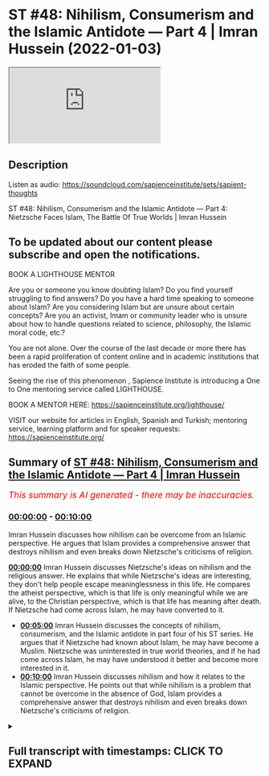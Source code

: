 # ST #48:  Nihilism, Consumerism and the Islamic Antidote — Part 4 | Imran Hussein (2022-01-03)

<iframe loading='lazy' src='https://www.youtube.com/embed/Fg9LKfnfIio'></iframe>

## Description

Listen as audio: https://soundcloud.com/sapienceinstitute/sets/sapient-thoughts

ST #48:  Nihilism, Consumerism and the Islamic Antidote — Part 4: Nietzsche Faces Islam, The Battle Of True Worlds | Imran Hussein

To be updated about our content please subscribe and open the notifications.
----
BOOK A LIGHTHOUSE MENTOR

Are you or someone you know doubting Islam? Do you find yourself struggling to find answers?  Do you have a hard time speaking to someone about Islam?  Are you considering Islam but are unsure about certain concepts?  Are you an activist, Imam or community leader who is unsure about how to handle questions related to science, philosophy, the Islamic moral code, etc.?

You are not alone.  Over the course of the last decade or more there has been a rapid proliferation of content online and in academic institutions that has eroded the faith of some people.

Seeing the rise of  this phenomenon , Sapience Institute is introducing a One to One mentoring service called LIGHTHOUSE.

BOOK A MENTOR HERE: https://sapienceinstitute.org/lighthouse/

VISIT our website for articles in English, Spanish and Turkish; mentoring service, learning platform and for speaker requests: https://sapienceinstitute.org/

## Summary of [ST #48: Nihilism, Consumerism and the Islamic Antidote — Part 4 | Imran Hussein](https://www.youtube.com/watch?v=Fg9LKfnfIio)


*<span style="color:red; font-size:125%">This summary is AI generated - there may be inaccuracies</span>. [](/)*

### [00:00:00](https://www.youtube.com/watch?v=Fg9LKfnfIio&t=0) - [00:10:00](https://www.youtube.com/watch?v=Fg9LKfnfIio&t=600)

Imran Hussein discusses how nihilism can be overcome from an Islamic perspective. He argues that Islam provides a comprehensive answer that destroys nihilism and even breaks down Nietzsche's criticisms of religion.

**[00:00:00](https://www.youtube.com/watch?v=Fg9LKfnfIio&t=0)**  Imran Hussein discusses Nietzsche's ideas on nihilism and the religious answer. He explains that while Nietzsche's ideas are interesting, they don't help people escape meaninglessness in this life. He compares the atheist perspective, which is that life is only meaningful while we are alive, to the Christian perspective, which is that life has meaning after death. If Nietzsche had come across Islam, he may have converted to it.
* **[00:05:00](https://www.youtube.com/watch?v=Fg9LKfnfIio&t=300)** Imran Hussein discusses the concepts of nihilism, consumerism, and the Islamic antidote in part four of his ST series. He argues that if Nietzsche had known about Islam, he may have become a Muslim. Nietzsche was uninterested in true world theories, and if he had come across Islam, he may have understood it better and become more interested in it.
* **[00:10:00](https://www.youtube.com/watch?v=Fg9LKfnfIio&t=600)**  Imran Hussein discusses nihilism and how it relates to the Islamic perspective. He points out that while nihilism is a problem that cannot be overcome in the absence of God, Islam provides a comprehensive answer that destroys nihilism and even breaks down Nietzsche's criticisms of religion.

<details><summary><h2>Full transcript with timestamps: CLICK TO EXPAND</h2></summary>

[0:00:12](https://youtu.be/Fg9LKfnfIio?t=12) assalamu alaikum brothers and sisters  
[0:00:13](https://youtu.be/Fg9LKfnfIio?t=13) welcome back to the sapiens thoughts  
[0:00:16](https://youtu.be/Fg9LKfnfIio?t=16) video series where we're discussing  
[0:00:17](https://youtu.be/Fg9LKfnfIio?t=17) nihilism consumerism and the islamic  
[0:00:19](https://youtu.be/Fg9LKfnfIio?t=19) antidote to these issues  
[0:00:21](https://youtu.be/Fg9LKfnfIio?t=21) in this  
[0:00:23](https://youtu.be/Fg9LKfnfIio?t=23) video we're going to be looking further  
[0:00:25](https://youtu.be/Fg9LKfnfIio?t=25) into nihilism in particular the views of  
[0:00:27](https://youtu.be/Fg9LKfnfIio?t=27) nietzsche  
[0:00:28](https://youtu.be/Fg9LKfnfIio?t=28) now nietzsche was very interesting  
[0:00:30](https://youtu.be/Fg9LKfnfIio?t=30) because a lot of his philosophy and his  
[0:00:32](https://youtu.be/Fg9LKfnfIio?t=32) works were on the topic of nihilism and  
[0:00:34](https://youtu.be/Fg9LKfnfIio?t=34) meaning  
[0:00:35](https://youtu.be/Fg9LKfnfIio?t=35) and what he proposed  
[0:00:37](https://youtu.be/Fg9LKfnfIio?t=37) as a means of addressing or dealing with  
[0:00:40](https://youtu.be/Fg9LKfnfIio?t=40) meaninglessness or nihilism was the idea  
[0:00:42](https://youtu.be/Fg9LKfnfIio?t=42) of what's referred to as the ubermensch  
[0:00:45](https://youtu.be/Fg9LKfnfIio?t=45) or the superman this character  
[0:00:48](https://youtu.be/Fg9LKfnfIio?t=48) which  
[0:00:49](https://youtu.be/Fg9LKfnfIio?t=49) a human should aspire to attain and  
[0:00:51](https://youtu.be/Fg9LKfnfIio?t=51) generally speaking the idea was that  
[0:00:53](https://youtu.be/Fg9LKfnfIio?t=53) this person  
[0:00:55](https://youtu.be/Fg9LKfnfIio?t=55) creates his understanding the  
[0:00:57](https://youtu.be/Fg9LKfnfIio?t=57) meaningless of my finding himself in a  
[0:01:00](https://youtu.be/Fg9LKfnfIio?t=60) world which has no meaning and realizing  
[0:01:03](https://youtu.be/Fg9LKfnfIio?t=63) that his life has no meaning that he now  
[0:01:06](https://youtu.be/Fg9LKfnfIio?t=66) creates his own value system he  
[0:01:08](https://youtu.be/Fg9LKfnfIio?t=68) transcends this meaninglessness  
[0:01:11](https://youtu.be/Fg9LKfnfIio?t=71) through himself  
[0:01:12](https://youtu.be/Fg9LKfnfIio?t=72) by creating a system for himself which  
[0:01:14](https://youtu.be/Fg9LKfnfIio?t=74) elevates him now again very interesting  
[0:01:16](https://youtu.be/Fg9LKfnfIio?t=76) idea  
[0:01:18](https://youtu.be/Fg9LKfnfIio?t=78) one which you can respect and you can  
[0:01:19](https://youtu.be/Fg9LKfnfIio?t=79) understand the value of in a meaningless  
[0:01:22](https://youtu.be/Fg9LKfnfIio?t=82) world however like i said already such  
[0:01:25](https://youtu.be/Fg9LKfnfIio?t=85) ideas don't address the fundamental  
[0:01:27](https://youtu.be/Fg9LKfnfIio?t=87) issue you still have to acknowledge that  
[0:01:28](https://youtu.be/Fg9LKfnfIio?t=88) life at bottom is ultimately meaningless  
[0:01:30](https://youtu.be/Fg9LKfnfIio?t=90) and the best you can do is just make up  
[0:01:32](https://youtu.be/Fg9LKfnfIio?t=92) something for yourself as you go along  
[0:01:34](https://youtu.be/Fg9LKfnfIio?t=94) but that idea you know essentially  
[0:01:37](https://youtu.be/Fg9LKfnfIio?t=97) it has no true intrinsic meaning you may  
[0:01:41](https://youtu.be/Fg9LKfnfIio?t=101) argue well it's more meaningful than  
[0:01:43](https://youtu.be/Fg9LKfnfIio?t=103) doing some just sitting around doing  
[0:01:44](https://youtu.be/Fg9LKfnfIio?t=104) nothing you can argue that however  
[0:01:46](https://youtu.be/Fg9LKfnfIio?t=106) it's made up if you really think about  
[0:01:48](https://youtu.be/Fg9LKfnfIio?t=108) it's made up it's a made-up idea that  
[0:01:50](https://youtu.be/Fg9LKfnfIio?t=110) you think is more worthwhile you know a  
[0:01:52](https://youtu.be/Fg9LKfnfIio?t=112) way of living which you think is more  
[0:01:53](https://youtu.be/Fg9LKfnfIio?t=113) worthwhile of engaging in as opposed to  
[0:01:55](https://youtu.be/Fg9LKfnfIio?t=115) another way of living  
[0:01:56](https://youtu.be/Fg9LKfnfIio?t=116) so what i found really interesting was  
[0:01:58](https://youtu.be/Fg9LKfnfIio?t=118) nietzsche's critique  
[0:02:00](https://youtu.be/Fg9LKfnfIio?t=120) of  
[0:02:01](https://youtu.be/Fg9LKfnfIio?t=121) the religious answer now remember  
[0:02:03](https://youtu.be/Fg9LKfnfIio?t=123) context there which is he was probably  
[0:02:05](https://youtu.be/Fg9LKfnfIio?t=125) most likely focusing on the christian  
[0:02:07](https://youtu.be/Fg9LKfnfIio?t=127) tradition and the christian answer  
[0:02:09](https://youtu.be/Fg9LKfnfIio?t=129) to  
[0:02:11](https://youtu.be/Fg9LKfnfIio?t=131) to nihilism or the the way christianity  
[0:02:13](https://youtu.be/Fg9LKfnfIio?t=133) dealt with this problem or overcame  
[0:02:15](https://youtu.be/Fg9LKfnfIio?t=135) nihilism  
[0:02:16](https://youtu.be/Fg9LKfnfIio?t=136) and he referred to this as  
[0:02:19](https://youtu.be/Fg9LKfnfIio?t=139) true worlds  
[0:02:21](https://youtu.be/Fg9LKfnfIio?t=141) and he understood that you know  
[0:02:22](https://youtu.be/Fg9LKfnfIio?t=142) throughout history people have proposed  
[0:02:25](https://youtu.be/Fg9LKfnfIio?t=145) the idea of true worlds and a true world  
[0:02:27](https://youtu.be/Fg9LKfnfIio?t=147) essentially is a world which transcends  
[0:02:30](https://youtu.be/Fg9LKfnfIio?t=150) this world which is eternal and may also  
[0:02:33](https://youtu.be/Fg9LKfnfIio?t=153) incorporate other things such as it's a  
[0:02:35](https://youtu.be/Fg9LKfnfIio?t=155) world where there's peace and  
[0:02:36](https://youtu.be/Fg9LKfnfIio?t=156) tranquility  
[0:02:37](https://youtu.be/Fg9LKfnfIio?t=157) um no suffering no pain and it goes on  
[0:02:40](https://youtu.be/Fg9LKfnfIio?t=160) forever you know it's it's that is the  
[0:02:43](https://youtu.be/Fg9LKfnfIio?t=163) true world that's where we truly belong  
[0:02:45](https://youtu.be/Fg9LKfnfIio?t=165) and nietzsche's  
[0:02:46](https://youtu.be/Fg9LKfnfIio?t=166) critique of this was especially from a  
[0:02:48](https://youtu.be/Fg9LKfnfIio?t=168) christian perspective well  
[0:02:51](https://youtu.be/Fg9LKfnfIio?t=171) true worlds  
[0:02:52](https://youtu.be/Fg9LKfnfIio?t=172) don't really help you escape  
[0:02:53](https://youtu.be/Fg9LKfnfIio?t=173) meaninglessness in this life  
[0:02:55](https://youtu.be/Fg9LKfnfIio?t=175) you know whereas other people saw you  
[0:02:57](https://youtu.be/Fg9LKfnfIio?t=177) know on the surface well yeah they do  
[0:02:59](https://youtu.be/Fg9LKfnfIio?t=179) because when you believe that there's  
[0:03:00](https://youtu.be/Fg9LKfnfIio?t=180) another world to come an eternal world  
[0:03:02](https://youtu.be/Fg9LKfnfIio?t=182) you know  
[0:03:03](https://youtu.be/Fg9LKfnfIio?t=183) you know human beings find meaning  
[0:03:05](https://youtu.be/Fg9LKfnfIio?t=185) through this value through this well  
[0:03:06](https://youtu.be/Fg9LKfnfIio?t=186) that's where i belong you know i am  
[0:03:09](https://youtu.be/Fg9LKfnfIio?t=189) created and i belong in the in the  
[0:03:10](https://youtu.be/Fg9LKfnfIio?t=190) hereafter i don't belong in this world  
[0:03:12](https://youtu.be/Fg9LKfnfIio?t=192) and i was created by god and so on all  
[0:03:14](https://youtu.be/Fg9LKfnfIio?t=194) these ideas lead want to find meaning  
[0:03:17](https://youtu.be/Fg9LKfnfIio?t=197) and purpose however niche pointed out  
[0:03:19](https://youtu.be/Fg9LKfnfIio?t=199) and rightly so if you look at it from  
[0:03:21](https://youtu.be/Fg9LKfnfIio?t=201) purely from a christian perspective  
[0:03:24](https://youtu.be/Fg9LKfnfIio?t=204) that  
[0:03:25](https://youtu.be/Fg9LKfnfIio?t=205) the idea of a true world  
[0:03:27](https://youtu.be/Fg9LKfnfIio?t=207) actually removed meaning from life in  
[0:03:30](https://youtu.be/Fg9LKfnfIio?t=210) this world because if one is to believe  
[0:03:32](https://youtu.be/Fg9LKfnfIio?t=212) that there is an eternity a paradise to  
[0:03:34](https://youtu.be/Fg9LKfnfIio?t=214) come  
[0:03:36](https://youtu.be/Fg9LKfnfIio?t=216) and that's it and there is no clarity as  
[0:03:38](https://youtu.be/Fg9LKfnfIio?t=218) far as the link between the hereafter  
[0:03:40](https://youtu.be/Fg9LKfnfIio?t=220) and the here and now this world well  
[0:03:42](https://youtu.be/Fg9LKfnfIio?t=222) then you have nothing to do in this  
[0:03:43](https://youtu.be/Fg9LKfnfIio?t=223) world and that's what he presented well  
[0:03:46](https://youtu.be/Fg9LKfnfIio?t=226) from that perspective you're just  
[0:03:47](https://youtu.be/Fg9LKfnfIio?t=227) waiting to die you have nothing to do in  
[0:03:49](https://youtu.be/Fg9LKfnfIio?t=229) this life other than wait for death and  
[0:03:50](https://youtu.be/Fg9LKfnfIio?t=230) when death comes you die  
[0:03:52](https://youtu.be/Fg9LKfnfIio?t=232) and therefore this life is  
[0:03:55](https://youtu.be/Fg9LKfnfIio?t=235) far less meaningful  
[0:03:57](https://youtu.be/Fg9LKfnfIio?t=237) than  
[0:03:58](https://youtu.be/Fg9LKfnfIio?t=238) an atheist perspective which is this is  
[0:04:00](https://youtu.be/Fg9LKfnfIio?t=240) the only life you have there is no  
[0:04:02](https://youtu.be/Fg9LKfnfIio?t=242) eternity there is nothing else to come  
[0:04:04](https://youtu.be/Fg9LKfnfIio?t=244) and therefore well at least we should  
[0:04:05](https://youtu.be/Fg9LKfnfIio?t=245) try to logically you know you can say uh  
[0:04:08](https://youtu.be/Fg9LKfnfIio?t=248) we should try to make the most of this  
[0:04:09](https://youtu.be/Fg9LKfnfIio?t=249) life so this life is meaningful from  
[0:04:11](https://youtu.be/Fg9LKfnfIio?t=251) that perspective he would argue as  
[0:04:12](https://youtu.be/Fg9LKfnfIio?t=252) opposed to you know a view that you have  
[0:04:14](https://youtu.be/Fg9LKfnfIio?t=254) an eternal life to come that's the real  
[0:04:16](https://youtu.be/Fg9LKfnfIio?t=256) life and therefore this life is just  
[0:04:18](https://youtu.be/Fg9LKfnfIio?t=258) nothing to do waiting to die so it's  
[0:04:20](https://youtu.be/Fg9LKfnfIio?t=260) meaningless now he was right from this  
[0:04:22](https://youtu.be/Fg9LKfnfIio?t=262) perspective however  
[0:04:24](https://youtu.be/Fg9LKfnfIio?t=264) i believe if he had come across  
[0:04:27](https://youtu.be/Fg9LKfnfIio?t=267) the islamic conception of the hereafter  
[0:04:29](https://youtu.be/Fg9LKfnfIio?t=269) and how  
[0:04:30](https://youtu.be/Fg9LKfnfIio?t=270) it's made clear in islam the link  
[0:04:32](https://youtu.be/Fg9LKfnfIio?t=272) between this life  
[0:04:34](https://youtu.be/Fg9LKfnfIio?t=274) and the hereafter  
[0:04:36](https://youtu.be/Fg9LKfnfIio?t=276) and how relevant this life is  
[0:04:38](https://youtu.be/Fg9LKfnfIio?t=278) for our eternal life  
[0:04:40](https://youtu.be/Fg9LKfnfIio?t=280) then i believe he may have actually he  
[0:04:41](https://youtu.be/Fg9LKfnfIio?t=281) may even have become muslim and the  
[0:04:42](https://youtu.be/Fg9LKfnfIio?t=282) reason i say this  
[0:04:44](https://youtu.be/Fg9LKfnfIio?t=284) is because  
[0:04:45](https://youtu.be/Fg9LKfnfIio?t=285) nietzsche didn't deny  
[0:04:48](https://youtu.be/Fg9LKfnfIio?t=288) true worlds or hereafter the concept of  
[0:04:50](https://youtu.be/Fg9LKfnfIio?t=290) god god based on evidence right he makes  
[0:04:54](https://youtu.be/Fg9LKfnfIio?t=294) this clear for example uh in his book  
[0:04:57](https://youtu.be/Fg9LKfnfIio?t=297) human all to human he states it is true  
[0:05:00](https://youtu.be/Fg9LKfnfIio?t=300) there could be a metaphysical world the  
[0:05:02](https://youtu.be/Fg9LKfnfIio?t=302) absolute possibility of it is hardly to  
[0:05:04](https://youtu.be/Fg9LKfnfIio?t=304) be disputed so he didn't deny this his  
[0:05:07](https://youtu.be/Fg9LKfnfIio?t=307) reasons for denying  
[0:05:09](https://youtu.be/Fg9LKfnfIio?t=309) what he referred to as the true world or  
[0:05:11](https://youtu.be/Fg9LKfnfIio?t=311) god were not based on evidence they were  
[0:05:13](https://youtu.be/Fg9LKfnfIio?t=313) based on utility from his understanding  
[0:05:16](https://youtu.be/Fg9LKfnfIio?t=316) that to believe in a true world was not  
[0:05:19](https://youtu.be/Fg9LKfnfIio?t=319) conducive to  
[0:05:20](https://youtu.be/Fg9LKfnfIio?t=320) you know survival in this world or  
[0:05:22](https://youtu.be/Fg9LKfnfIio?t=322) finding meaning in this world that's how  
[0:05:23](https://youtu.be/Fg9LKfnfIio?t=323) he understood it  
[0:05:25](https://youtu.be/Fg9LKfnfIio?t=325) and the way he expressed his idea or his  
[0:05:27](https://youtu.be/Fg9LKfnfIio?t=327) thoughts on this were you can find in  
[0:05:29](https://youtu.be/Fg9LKfnfIio?t=329) his autobiography ekohomo he states the  
[0:05:31](https://youtu.be/Fg9LKfnfIio?t=331) concept beyond the true world invented  
[0:05:34](https://youtu.be/Fg9LKfnfIio?t=334) in order to devalue  
[0:05:37](https://youtu.be/Fg9LKfnfIio?t=337) the only world there is in order to  
[0:05:39](https://youtu.be/Fg9LKfnfIio?t=339) retain no goal no reason no task for our  
[0:05:42](https://youtu.be/Fg9LKfnfIio?t=342) earthly reality and again beautifully  
[0:05:44](https://youtu.be/Fg9LKfnfIio?t=344) summarized in his words  
[0:05:47](https://youtu.be/Fg9LKfnfIio?t=347) he is the soul the ad the decree he says  
[0:05:49](https://youtu.be/Fg9LKfnfIio?t=349) the creation of an eternal life  
[0:05:51](https://youtu.be/Fg9LKfnfIio?t=351) a paradise as a means of removing  
[0:05:54](https://youtu.be/Fg9LKfnfIio?t=354) meaning from this world essentially is a  
[0:05:56](https://youtu.be/Fg9LKfnfIio?t=356) very interesting insight however like i  
[0:05:57](https://youtu.be/Fg9LKfnfIio?t=357) said if he had come across the islamic  
[0:05:59](https://youtu.be/Fg9LKfnfIio?t=359) concept and the link between this world  
[0:06:01](https://youtu.be/Fg9LKfnfIio?t=361) and the hereafter  
[0:06:03](https://youtu.be/Fg9LKfnfIio?t=363) he probably would have left you know  
[0:06:05](https://youtu.be/Fg9LKfnfIio?t=365) abandoned his perspective at the very  
[0:06:07](https://youtu.be/Fg9LKfnfIio?t=367) least and maybe become muslim god knows  
[0:06:09](https://youtu.be/Fg9LKfnfIio?t=369) best  
[0:06:10](https://youtu.be/Fg9LKfnfIio?t=370) um so how does islam bridge the gap what  
[0:06:11](https://youtu.be/Fg9LKfnfIio?t=371) does islam teach us in regards to this  
[0:06:13](https://youtu.be/Fg9LKfnfIio?t=373) life and the hereafter it's very clear  
[0:06:15](https://youtu.be/Fg9LKfnfIio?t=375) firstly god outlines the purpose of  
[0:06:17](https://youtu.be/Fg9LKfnfIio?t=377) humanity chapter 51 56 allah says  
[0:06:23](https://youtu.be/Fg9LKfnfIio?t=383) that god did not create the jinn kind  
[0:06:26](https://youtu.be/Fg9LKfnfIio?t=386) and the humankind for no reason  
[0:06:29](https://youtu.be/Fg9LKfnfIio?t=389) no other reason except to know him and  
[0:06:31](https://youtu.be/Fg9LKfnfIio?t=391) to worship him this is the purpose of  
[0:06:34](https://youtu.be/Fg9LKfnfIio?t=394) our existence this is why we live and  
[0:06:35](https://youtu.be/Fg9LKfnfIio?t=395) then further in other places god  
[0:06:37](https://youtu.be/Fg9LKfnfIio?t=397) clarifies even  
[0:06:39](https://youtu.be/Fg9LKfnfIio?t=399) you know why we exist within this  
[0:06:41](https://youtu.be/Fg9LKfnfIio?t=401) physical material world god says for  
[0:06:43](https://youtu.be/Fg9LKfnfIio?t=403) example in surah mulk  
[0:06:45](https://youtu.be/Fg9LKfnfIio?t=405) chapter 67 verse 2 he says that he who  
[0:06:48](https://youtu.be/Fg9LKfnfIio?t=408) created death and life in order to test  
[0:06:51](https://youtu.be/Fg9LKfnfIio?t=411) which of us is best in deeds and he is  
[0:06:53](https://youtu.be/Fg9LKfnfIio?t=413) the almighty all forgiving so god  
[0:06:55](https://youtu.be/Fg9LKfnfIio?t=415) outlines here that he created life and  
[0:06:57](https://youtu.be/Fg9LKfnfIio?t=417) death to test which of us is best in  
[0:06:59](https://youtu.be/Fg9LKfnfIio?t=419) deeds this life is a test and what's  
[0:07:01](https://youtu.be/Fg9LKfnfIio?t=421) really interesting is that this is  
[0:07:03](https://youtu.be/Fg9LKfnfIio?t=423) something that could be acknowledged  
[0:07:04](https://youtu.be/Fg9LKfnfIio?t=424) even by the secularists  
[0:07:06](https://youtu.be/Fg9LKfnfIio?t=426) if you look at life what are we doing  
[0:07:09](https://youtu.be/Fg9LKfnfIio?t=429) every single moment of our lives we're  
[0:07:10](https://youtu.be/Fg9LKfnfIio?t=430) making choices  
[0:07:12](https://youtu.be/Fg9LKfnfIio?t=432) you know we're being literally being  
[0:07:13](https://youtu.be/Fg9LKfnfIio?t=433) tested you know we're being tested to  
[0:07:15](https://youtu.be/Fg9LKfnfIio?t=435) see what choice we make sometimes we  
[0:07:17](https://youtu.be/Fg9LKfnfIio?t=437) make good choices sometimes we make bad  
[0:07:19](https://youtu.be/Fg9LKfnfIio?t=439) choices so life essentially even from a  
[0:07:21](https://youtu.be/Fg9LKfnfIio?t=441) secular perspective if you one way of  
[0:07:23](https://youtu.be/Fg9LKfnfIio?t=443) looking at is that it's a test it is  
[0:07:25](https://youtu.be/Fg9LKfnfIio?t=445) literally a test and god makes clear  
[0:07:27](https://youtu.be/Fg9LKfnfIio?t=447) that this is a life where we're being  
[0:07:28](https://youtu.be/Fg9LKfnfIio?t=448) tested to see who does good  
[0:07:31](https://youtu.be/Fg9LKfnfIio?t=451) and the most fundamental good word human  
[0:07:33](https://youtu.be/Fg9LKfnfIio?t=453) being could do is to recognize using  
[0:07:35](https://youtu.be/Fg9LKfnfIio?t=455) their faculties as they may be blessed  
[0:07:36](https://youtu.be/Fg9LKfnfIio?t=456) is to recognize the creator  
[0:07:38](https://youtu.be/Fg9LKfnfIio?t=458) that he exists and to recognize that we  
[0:07:40](https://youtu.be/Fg9LKfnfIio?t=460) were created to worship him and then to  
[0:07:42](https://youtu.be/Fg9LKfnfIio?t=462) engage in that worship  
[0:07:44](https://youtu.be/Fg9LKfnfIio?t=464) and we are going to be tested in regards  
[0:07:46](https://youtu.be/Fg9LKfnfIio?t=466) to this we're going to god is  
[0:07:48](https://youtu.be/Fg9LKfnfIio?t=468) essentially another way to look at this  
[0:07:49](https://youtu.be/Fg9LKfnfIio?t=469) test is to see god is seeing who is  
[0:07:52](https://youtu.be/Fg9LKfnfIio?t=472) actually truthful in the claim  
[0:07:54](https://youtu.be/Fg9LKfnfIio?t=474) that we make which is that we worship  
[0:07:56](https://youtu.be/Fg9LKfnfIio?t=476) god alone  
[0:07:57](https://youtu.be/Fg9LKfnfIio?t=477) you know that and that's really tested  
[0:07:58](https://youtu.be/Fg9LKfnfIio?t=478) when you go through a hardship or a  
[0:08:00](https://youtu.be/Fg9LKfnfIio?t=480) trial  
[0:08:01](https://youtu.be/Fg9LKfnfIio?t=481) you know so constantly life is a test  
[0:08:03](https://youtu.be/Fg9LKfnfIio?t=483) it's a battle we're going to go through  
[0:08:04](https://youtu.be/Fg9LKfnfIio?t=484) this this is a realm where our worship  
[0:08:06](https://youtu.be/Fg9LKfnfIio?t=486) is being tested are we truly worshipers  
[0:08:08](https://youtu.be/Fg9LKfnfIio?t=488) of god do we truly deserve paradise in  
[0:08:11](https://youtu.be/Fg9LKfnfIio?t=491) the hereafter  
[0:08:12](https://youtu.be/Fg9LKfnfIio?t=492) and god further in the quran in other  
[0:08:14](https://youtu.be/Fg9LKfnfIio?t=494) places many places for example chapter 4  
[0:08:16](https://youtu.be/Fg9LKfnfIio?t=496) verse 124 god says and whoever does  
[0:08:18](https://youtu.be/Fg9LKfnfIio?t=498) righteous deeds whether male or female  
[0:08:20](https://youtu.be/Fg9LKfnfIio?t=500) while being a believer  
[0:08:22](https://youtu.be/Fg9LKfnfIio?t=502) those will enter paradise and will not  
[0:08:24](https://youtu.be/Fg9LKfnfIio?t=504) be wronged even as much as a speck on a  
[0:08:27](https://youtu.be/Fg9LKfnfIio?t=507) date seed  
[0:08:29](https://youtu.be/Fg9LKfnfIio?t=509) very beautifully clarified for us  
[0:08:31](https://youtu.be/Fg9LKfnfIio?t=511) that  
[0:08:33](https://youtu.be/Fg9LKfnfIio?t=513) what we do in this life our actions have  
[0:08:35](https://youtu.be/Fg9LKfnfIio?t=515) a direct implication  
[0:08:37](https://youtu.be/Fg9LKfnfIio?t=517) what we do in this life  
[0:08:39](https://youtu.be/Fg9LKfnfIio?t=519) determines  
[0:08:41](https://youtu.be/Fg9LKfnfIio?t=521) where we end up in the hereafter  
[0:08:42](https://youtu.be/Fg9LKfnfIio?t=522) obviously by the leave and mercy of god  
[0:08:44](https://youtu.be/Fg9LKfnfIio?t=524) but our action our engagement in this  
[0:08:47](https://youtu.be/Fg9LKfnfIio?t=527) life every moment in this life will  
[0:08:49](https://youtu.be/Fg9LKfnfIio?t=529) determine where we hear where we end up  
[0:08:50](https://youtu.be/Fg9LKfnfIio?t=530) in the hereafter and if we understand  
[0:08:53](https://youtu.be/Fg9LKfnfIio?t=533) now this concept this philosophy from  
[0:08:55](https://youtu.be/Fg9LKfnfIio?t=535) our perspective well then  
[0:08:57](https://youtu.be/Fg9LKfnfIio?t=537) it's clear that this life is so  
[0:09:00](https://youtu.be/Fg9LKfnfIio?t=540) significant and so meaningful  
[0:09:03](https://youtu.be/Fg9LKfnfIio?t=543) because it has a direct bearing on where  
[0:09:05](https://youtu.be/Fg9LKfnfIio?t=545) we end up in the hereafter it's a  
[0:09:06](https://youtu.be/Fg9LKfnfIio?t=546) springboard to the hereafter now if  
[0:09:09](https://youtu.be/Fg9LKfnfIio?t=549) nietzsche had come across this and  
[0:09:10](https://youtu.be/Fg9LKfnfIio?t=550) understood this like i said he may very  
[0:09:12](https://youtu.be/Fg9LKfnfIio?t=552) well have become muslim and this is why  
[0:09:14](https://youtu.be/Fg9LKfnfIio?t=554) it's very interesting iqbal muhammad  
[0:09:16](https://youtu.be/Fg9LKfnfIio?t=556) iqbal in his javid nama he says had he  
[0:09:18](https://youtu.be/Fg9LKfnfIio?t=558) lived referring to nietzsche had he  
[0:09:20](https://youtu.be/Fg9LKfnfIio?t=560) lived in the times of ahmed i believe  
[0:09:21](https://youtu.be/Fg9LKfnfIio?t=561) referring to the prophet peace be upon  
[0:09:23](https://youtu.be/Fg9LKfnfIio?t=563) him he says had he lived in the times of  
[0:09:24](https://youtu.be/Fg9LKfnfIio?t=564) ahmed he would have entered into the  
[0:09:26](https://youtu.be/Fg9LKfnfIio?t=566) eternal joy  
[0:09:27](https://youtu.be/Fg9LKfnfIio?t=567) and iqbal by the way was someone who  
[0:09:29](https://youtu.be/Fg9LKfnfIio?t=569) really studied nietzsche's works in  
[0:09:30](https://youtu.be/Fg9LKfnfIio?t=570) depth and he's also  
[0:09:33](https://youtu.be/Fg9LKfnfIio?t=573) has said um had nietzsche been present  
[0:09:36](https://youtu.be/Fg9LKfnfIio?t=576) in the in this era iqbal would have  
[0:09:38](https://youtu.be/Fg9LKfnfIio?t=578) taught him what was in the glory of god  
[0:09:41](https://youtu.be/Fg9LKfnfIio?t=581) so i'm it's not surprising that iqbal  
[0:09:43](https://youtu.be/Fg9LKfnfIio?t=583) noted that nietzsche if he had really  
[0:09:45](https://youtu.be/Fg9LKfnfIio?t=585) understood islam  
[0:09:47](https://youtu.be/Fg9LKfnfIio?t=587) he may very well have become muslim and  
[0:09:50](https://youtu.be/Fg9LKfnfIio?t=590) especially understanding that niche was  
[0:09:52](https://youtu.be/Fg9LKfnfIio?t=592) really un interested in these in the  
[0:09:54](https://youtu.be/Fg9LKfnfIio?t=594) true world theories that religions had  
[0:09:56](https://youtu.be/Fg9LKfnfIio?t=596) to offer if he had come across the  
[0:09:58](https://youtu.be/Fg9LKfnfIio?t=598) islamic conception of a true world and  
[0:10:00](https://youtu.be/Fg9LKfnfIio?t=600) how it links to this world  
[0:10:02](https://youtu.be/Fg9LKfnfIio?t=602) you know i think that would have been a  
[0:10:03](https://youtu.be/Fg9LKfnfIio?t=603) game changer for him  
[0:10:05](https://youtu.be/Fg9LKfnfIio?t=605) so brothers and sisters  
[0:10:07](https://youtu.be/Fg9LKfnfIio?t=607) just to summarize and to conclude  
[0:10:11](https://youtu.be/Fg9LKfnfIio?t=611) nihilism  
[0:10:13](https://youtu.be/Fg9LKfnfIio?t=613) is a problem that cannot be overcome in  
[0:10:15](https://youtu.be/Fg9LKfnfIio?t=615) the absence of god you can find patches  
[0:10:19](https://youtu.be/Fg9LKfnfIio?t=619) you can come up with your own views you  
[0:10:21](https://youtu.be/Fg9LKfnfIio?t=621) can make things up for yourself to get  
[0:10:24](https://youtu.be/Fg9LKfnfIio?t=624) to try and overcome this problem but at  
[0:10:26](https://youtu.be/Fg9LKfnfIio?t=626) bottom you're never going to overcome it  
[0:10:27](https://youtu.be/Fg9LKfnfIio?t=627) you can just distract yourself and lie  
[0:10:29](https://youtu.be/Fg9LKfnfIio?t=629) to yourself  
[0:10:31](https://youtu.be/Fg9LKfnfIio?t=631) other religions don't provide in  
[0:10:33](https://youtu.be/Fg9LKfnfIio?t=633) particular christianity hasn't provided  
[0:10:35](https://youtu.be/Fg9LKfnfIio?t=635) historically a clear  
[0:10:37](https://youtu.be/Fg9LKfnfIio?t=637) you know  
[0:10:38](https://youtu.be/Fg9LKfnfIio?t=638) conception which links this world to the  
[0:10:40](https://youtu.be/Fg9LKfnfIio?t=640) hereafter and therefore which shows why  
[0:10:42](https://youtu.be/Fg9LKfnfIio?t=642) this life is meaningful and helps us  
[0:10:44](https://youtu.be/Fg9LKfnfIio?t=644) transcend  
[0:10:45](https://youtu.be/Fg9LKfnfIio?t=645) nihilism something noted by nietzsche  
[0:10:47](https://youtu.be/Fg9LKfnfIio?t=647) however islam does provide a  
[0:10:48](https://youtu.be/Fg9LKfnfIio?t=648) comprehensive answer which highlights  
[0:10:50](https://youtu.be/Fg9LKfnfIio?t=650) why this life is life is extremely  
[0:10:52](https://youtu.be/Fg9LKfnfIio?t=652) meaningful and and and and you know how  
[0:10:56](https://youtu.be/Fg9LKfnfIio?t=656) how this how you know the conception of  
[0:10:58](https://youtu.be/Fg9LKfnfIio?t=658) this life from an islamic perspective  
[0:11:00](https://youtu.be/Fg9LKfnfIio?t=660) completely demolishes nihilism and even  
[0:11:02](https://youtu.be/Fg9LKfnfIio?t=662) you know breaks down nietzsche's uh  
[0:11:05](https://youtu.be/Fg9LKfnfIio?t=665) complaints and his criticisms of what  
[0:11:07](https://youtu.be/Fg9LKfnfIio?t=667) religion had to offer  
[0:11:09](https://youtu.be/Fg9LKfnfIio?t=669) so that's it for this episode brothers  
[0:11:11](https://youtu.be/Fg9LKfnfIio?t=671) and sisters join me again for the next  
[0:11:14](https://youtu.be/Fg9LKfnfIio?t=674) episode where we will be looking or  
[0:11:16](https://youtu.be/Fg9LKfnfIio?t=676) diving into consumerism and really  
[0:11:18](https://youtu.be/Fg9LKfnfIio?t=678) understanding this particular topic  
[0:11:19](https://youtu.be/Fg9LKfnfIio?t=679) until next time take care  
</details>